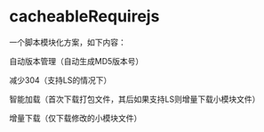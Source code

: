 # cacheableRequirejs
一个脚本模块化方案，如下内容：

自动版本管理（自动生成MD5版本号）

减少304（支持LS的情况下）

智能加载（首次下载打包文件，其后如果支持LS则增量下载小模块文件）

增量下载（仅下载修改的小模块文件）

